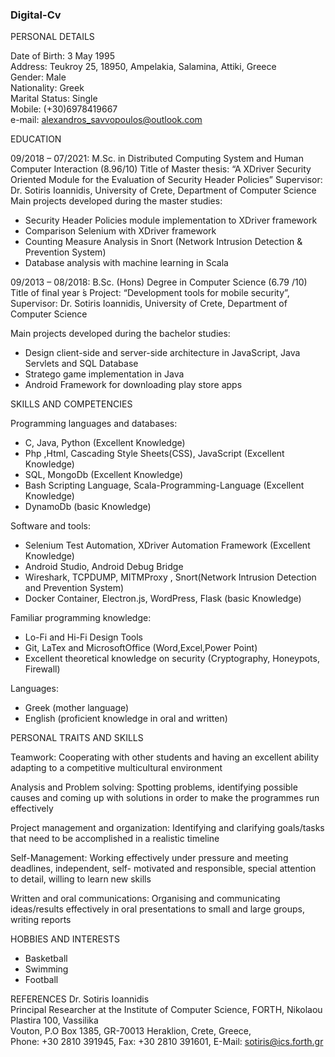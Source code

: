 
### Digital-Cv

PERSONAL DETAILS

Date of Birth: 3 May 1995 <br>
Address: Teukroy 25, 18950, Ampelakia, Salamina, Attiki, Greece <br>
Gender: Male <br>
Nationality: Greek <br>
Marital Status: Single <br>
Mobile: (+30)6978419667 <br>
e-mail: alexandros_savvopoulos@outlook.com <br>

EDUCATION

09/2018 – 07/2021: M.Sc. in Distributed Computing System and Human Computer Interaction (8.96/10)
Title of Master thesis: “A XDriver Security Oriented Module for the Evaluation of Security Header Policies”
Supervisor: Dr. Sotiris Ioannidis, University of Crete, Department of Computer Science
Main projects developed during the master studies:
  * Security Header Policies module implementation to XDriver framework
  * Comparison Selenium with XDriver framework
  * Counting Measure Analysis in Snort (Network Intrusion Detection & Prevention System)
  * Database analysis with machine learning in Scala

09/2013 – 08/2018: B.Sc. (Hons) Degree in Computer Science (6.79 /10)
Title of final year ́s Project: “Development tools for mobile security”, Supervisor: Dr. Sotiris Ioannidis,
University of Crete, Department of Computer Science

Main projects developed during the bachelor studies:
  * Design client-side and server-side architecture in JavaScript, Java Servlets and SQL Database
  * Stratego game implementation in Java
  * Android Framework for downloading play store apps

SKILLS AND COMPETENCIES

Programming languages and databases:
  * C, Java, Python (Excellent Knowledge)
  * Php ,Html, Cascading Style Sheets(CSS), JavaScript (Excellent Knowledge)
  * SQL, MongoDb (Excellent Knowledge)
  * Bash Scripting Language, Scala-Programming-Language (Excellent Knowledge)
  * DynamoDb (basic Knowledge)

Software and tools:
  * Selenium Test Automation, XDriver Automation Framework (Excellent Knowledge)
  * Android Studio, Android Debug Bridge
  * Wireshark, TCPDUMP, MITMProxy , Snort(Network Intrusion Detection and Prevention System)
  * Docker Container, Electron.js, WordPress, Flask (basic Knowledge)

Familiar programming knowledge:
  * Lo-Fi and Hi-Fi Design Tools
  * Git, LaTex and MicrosoftOffice (Word,Excel,Power Point)
  * Excellent theoretical knowledge on security (Cryptography, Honeypots, Firewall)

Languages:
  * Greek (mother language)
  * English (proficient knowledge in oral and written)

PERSONAL TRAITS AND SKILLS
  
Teamwork: Cooperating with other students and having an excellent ability adapting to a competitive
multicultural environment

Analysis and Problem solving: Spotting problems, identifying possible causes and coming up with
solutions in order to make the programmes run effectively

Project management and organization: Identifying and clarifying goals/tasks that need to be
accomplished in a realistic timeline

Self-Management: Working effectively under pressure and meeting deadlines, independent, self-
motivated and responsible, special attention to detail, willing to learn new skills

Written and oral communications: Organising and communicating ideas/results effectively in oral
presentations to small and large groups, writing reports

HOBBIES AND INTERESTS
  * Basketball
  * Swimming
  * Football

REFERENCES
Dr. Sotiris Ioannidis <br>
Principal Researcher at the Institute of Computer Science, FORTH, Nikolaou Plastira 100, Vassilika <br>
Vouton, P.O Box 1385, GR-70013 Heraklion, Crete, Greece, <br>
Phone: +30 2810 391945, Fax: +30 2810 391601, E-Mail: sotiris@ics.forth.gr <br>

